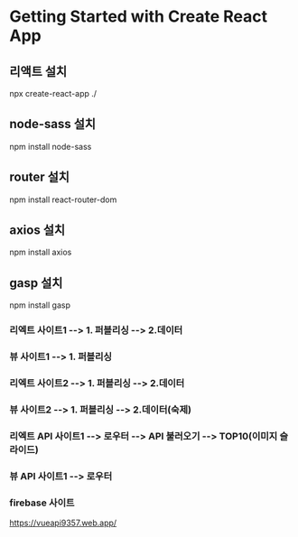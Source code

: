 # Getting Started with Create React App

## 리액트 설치
npx create-react-app ./

## node-sass 설치
npm install node-sass

## router 설치
npm install react-router-dom

## axios 설치
npm install axios

## gasp 설치
npm install gasp


### 리엑트 사이트1      --> 1. 퍼블리싱 --> 2.데이터 
### 뷰 사이트1         --> 1. 퍼블리싱 

### 리엑트 사이트2      --> 1. 퍼블리싱 --> 2.데이터
### 뷰 사이트2         --> 1. 퍼블리싱 --> 2.데이터(숙제)

### 리엑트 API 사이트1  --> 로우터 --> API 불러오기 --> TOP10(이미지 슬라이드)
### 뷰 API 사이트1     --> 로우터

### firebase 사이트
https://vueapi9357.web.app/